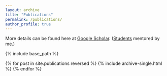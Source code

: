 ```yaml
---
layout: archive
title: "Publications"
permalink: /publications/
author_profile: true
---
```

More details can be found here at [Google Scholar](https://scholar.google.com/citations?user=sZTAgrwAAAAJ). (<ins>Students</ins> mentored by me.)

{% include base_path %}

{% for post in site.publications reversed %}
  {% include archive-single.html %}
{% endfor %}

